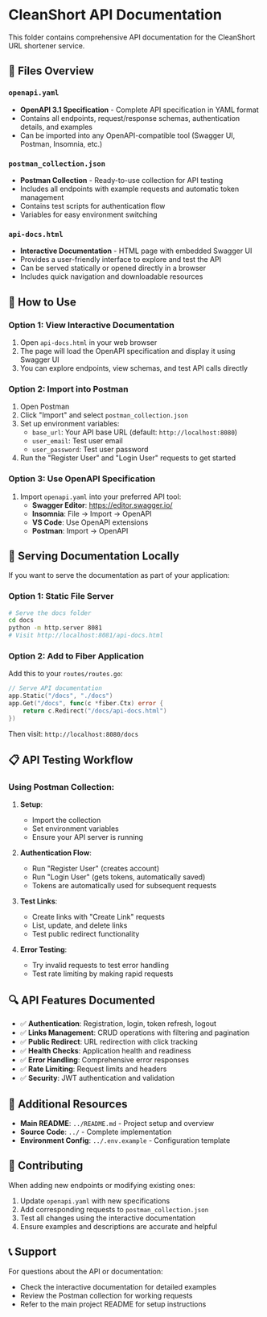 # CleanShort API Documentation

This folder contains comprehensive API documentation for the CleanShort URL shortener service.

## 📁 Files Overview

### `openapi.yaml`
- **OpenAPI 3.1 Specification** - Complete API specification in YAML format
- Contains all endpoints, request/response schemas, authentication details, and examples
- Can be imported into any OpenAPI-compatible tool (Swagger UI, Postman, Insomnia, etc.)

### `postman_collection.json`
- **Postman Collection** - Ready-to-use collection for API testing
- Includes all endpoints with example requests and automatic token management
- Contains test scripts for authentication flow
- Variables for easy environment switching

### `api-docs.html`
- **Interactive Documentation** - HTML page with embedded Swagger UI
- Provides a user-friendly interface to explore and test the API
- Can be served statically or opened directly in a browser
- Includes quick navigation and downloadable resources

## 🚀 How to Use

### Option 1: View Interactive Documentation
1. Open `api-docs.html` in your web browser
2. The page will load the OpenAPI specification and display it using Swagger UI
3. You can explore endpoints, view schemas, and test API calls directly

### Option 2: Import into Postman
1. Open Postman
2. Click "Import" and select `postman_collection.json`
3. Set up environment variables:
   - `base_url`: Your API base URL (default: `http://localhost:8080`)
   - `user_email`: Test user email
   - `user_password`: Test user password
4. Run the "Register User" and "Login User" requests to get started

### Option 3: Use OpenAPI Specification
1. Import `openapi.yaml` into your preferred API tool:
   - **Swagger Editor**: https://editor.swagger.io/
   - **Insomnia**: File → Import → OpenAPI
   - **VS Code**: Use OpenAPI extensions
   - **Postman**: Import → OpenAPI

## 🔧 Serving Documentation Locally

If you want to serve the documentation as part of your application:

### Option 1: Static File Server
```bash
# Serve the docs folder
cd docs
python -m http.server 8081
# Visit http://localhost:8081/api-docs.html
```

### Option 2: Add to Fiber Application
Add this to your `routes/routes.go`:

```go
// Serve API documentation
app.Static("/docs", "./docs")
app.Get("/docs", func(c *fiber.Ctx) error {
    return c.Redirect("/docs/api-docs.html")
})
```

Then visit: `http://localhost:8080/docs`

## 📋 API Testing Workflow

### Using Postman Collection:

1. **Setup**:
   - Import the collection
   - Set environment variables
   - Ensure your API server is running

2. **Authentication Flow**:
   - Run "Register User" (creates account)
   - Run "Login User" (gets tokens, automatically saved)
   - Tokens are automatically used for subsequent requests

3. **Test Links**:
   - Create links with "Create Link" requests
   - List, update, and delete links
   - Test public redirect functionality

4. **Error Testing**:
   - Try invalid requests to test error handling
   - Test rate limiting by making rapid requests

## 🔍 API Features Documented

- ✅ **Authentication**: Registration, login, token refresh, logout
- ✅ **Links Management**: CRUD operations with filtering and pagination
- ✅ **Public Redirect**: URL redirection with click tracking
- ✅ **Health Checks**: Application health and readiness
- ✅ **Error Handling**: Comprehensive error responses
- ✅ **Rate Limiting**: Request limits and headers
- ✅ **Security**: JWT authentication and validation

## 📖 Additional Resources

- **Main README**: `../README.md` - Project setup and overview
- **Source Code**: `../` - Complete implementation
- **Environment Config**: `../.env.example` - Configuration template

## 🤝 Contributing

When adding new endpoints or modifying existing ones:

1. Update `openapi.yaml` with new specifications
2. Add corresponding requests to `postman_collection.json`
3. Test all changes using the interactive documentation
4. Ensure examples and descriptions are accurate and helpful

## 📞 Support

For questions about the API or documentation:
- Check the interactive documentation for detailed examples
- Review the Postman collection for working requests
- Refer to the main project README for setup instructions